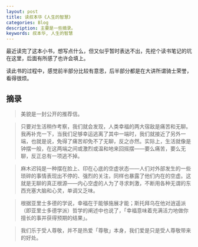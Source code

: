 ```yaml
---
layout: post
title: 读叔本华《人生的智慧》
categories: Blog
description: 主要是一些摘录。
keywords: 叔本华, 人生的智慧
---
```


最近读完了这本小书，想写点什么，但又似乎暂时表达不出，先挖个读书笔记的坑在这里，后面有所感了也许会填上。

读此书的过程中，感觉前半部分比较有意思，后半部分都是在大讲所谓骑士荣誉，看得很烦。

## 摘录

> 美貌是一封公开的推荐信。

> 只要对生活稍作考察，我们就会发现，人类幸福的两大宿敌是痛苦和无聊。我再补充一下，当我们足够幸运逃离了其中一端时，我们就接近了另外一端，也就是说，免得了痛苦却免不了无聊，反之亦然。实际上，生活就像是钟摆一般，在这两端之间或激烈或温和地来回摇摆——要么痛苦，要么无聊，反正总有一项逃不掉。

> 麻木迟钝是一种摆在脸上、印在心底的空虚状态——人们对外部发生的一些琐碎的事情表现出不停的、强烈的关注，同样也暴露了他们内在的空虚。这就是无聊的真正根源——内心空虚的人为了寻求刺激，不断用各种无谓的东西充塞大脑和心灵，单调又乏味。

> 根据亚里士多德的学说，幸福在于能够施展才能；斯托拜乌在他对逍遥派（即亚里士多德学派）哲学的阐述中也说了，「幸福意味着充满活力地做你擅长的事并获得预期的结果」。

> 我们乐于受人尊敬，并不是热爱「尊敬」本身，我们爱是只是受人尊敬带来的好处。
